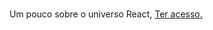 # 
 Um pouco sobre o universo React,
<a href="https://bernardojru.github.io/PAGE-REACT/">Ter acesso.</a>
